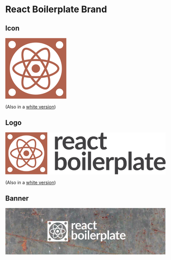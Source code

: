 # React Boilerplate Brand

## Icon

![icon](assets/icon.svg)

(Also in a [white version](assets/icon-hite.svg))

## Logo

![logo](assets/logo.svg)

(Also in a [white version](assets/logo-white.svg))

## Banner

![Normal Banner](assets/banner.svg)
